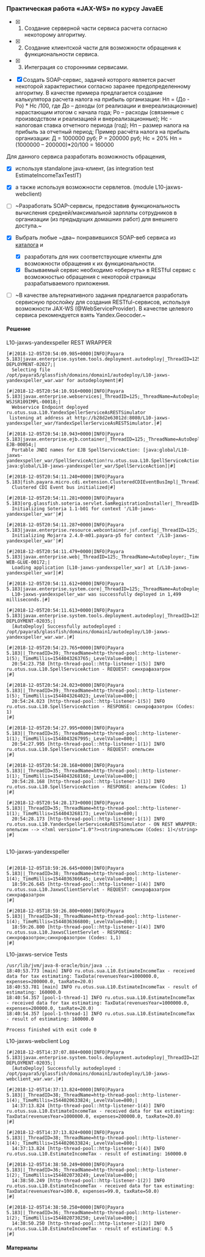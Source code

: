 ### Практическая работа «JAX-WS» по курсу JavaEE

- [x] 1. Создание серверной части сервиса расчета согласно некоторому алгоритму.
- [x] 2. Создание клиентской части для возможности обращения к функциональности сервиса.
- [x] 3. Интеграция со сторонними сервисами.

- [x]  Создать SOAP-сервис, задачей которого является расчет некоторой характеристики согласно заранее предопределенному алгоритму. В качестве примера предлагается создание калькулятора расчета налога на прибыль организации:
Нп = (До - Ро) * Нс /100, где
До – доходы (от реализации и внереализационные) нарастающим итогом с начала года;
Ро – расходы (связанные с производством и реализацией и внереализационные);
Нс - налоговая ставка отчетного периода (год);
Нп – размер налога на прибыль за отчетный период;
Пример расчёта налога на прибыль организации:
Д = 1000000 руб; Р = 200000 руб; Нс = 20%
Нп = (1000000 – 200000)*20/100 = 160000

Для данного сервиса разработать возможность обращения, 
- [x] используя standalone java-клиент, (as integration test EstimateIncomeTaxTestIT)
- [x] а также используя возможности сервлетов. (module L10-jaxws-webclient)

- [ ]  ~Разработать SOAP-сервисы, предоставив функциональность вычисления средней/максимальной зарплаты сотрудников в организации (из предыдущих домашних работ) для внешнего доступа.~

- [x] Выбрать любые ~два~ понравившихся SOAP-веб сервиса из [каталога](https://www.programmableweb.com/category/russian/apis?keyword=soap) и 
  - [x] разработать для них соответствующие клиенты для возможности обращения к их функциональности.
  - [x] Вызываемый сервис необходимо «обернуть» в RESTful сервис с возможностью обращения с некоторой страницы разрабатываемого приложения.
- [ ] ~В качестве альтернативного задания предлагается разработать сервисную прослойку для создания RESTful-сервисов, используя возможности JAX-WS (@WebServiceProvider). В качестве целевого сервиса рекомендуется взять Yandex.Geocoder.~


#### Решение


L10-jaxws-yandexspeller  REST WRAPPER
``` 
[#|2018-12-05T20:54:09.985+0000|INFO|Payara 5.183|javax.enterprise.system.tools.deployment.autodeploy|_ThreadID=125;_ThreadName=AutoDeployer;_TimeMillis=1544043249985;_LevelValue=800;_MessageID=NCLS-DEPLOYMENT-02027;|
  Selecting file /opt/payara5/glassfish/domains/domain1/autodeploy/L10-jaxws-yandexspeller_war.war for autodeployment|#]

[#|2018-12-05T20:54:10.916+0000|INFO|Payara 5.183|javax.enterprise.webservices|_ThreadID=125;_ThreadName=AutoDeployer;_TimeMillis=1544043250916;_LevelValue=800;_MessageID=AS-WSJSR109IMPL-00018;|
  Webservice Endpoint deployed ru.otus.sua.L10.YandexSpellerServiceAsRESTSimulator
 listening at address at http://b28d2e63012d:8080/L10-jaxws-yandexspeller_war/YandexSpellerServiceAsRESTSimulator.|#]

[#|2018-12-05T20:54:10.943+0000|INFO|Payara 5.183|javax.enterprise.ejb.container|_ThreadID=125;_ThreadName=AutoDeployer;_TimeMillis=1544043250943;_LevelValue=800;_MessageID=AS-EJB-00054;|
  Portable JNDI names for EJB SpellServiceAction: [java:global/L10-jaxws-yandexspeller_war/SpellServiceAction!ru.otus.sua.L10.SpellServiceAction, java:global/L10-jaxws-yandexspeller_war/SpellServiceAction]|#]

[#|2018-12-05T20:54:11.240+0000|INFO|Payara 5.183|fish.payara.micro.cdi.extension.ClusteredCDIEventBusImpl|_ThreadID=125;_ThreadName=AutoDeployer;_TimeMillis=1544043251240;_LevelValue=800;|
  Clustered CDI Event bus initialized|#]

[#|2018-12-05T20:54:11.281+0000|INFO|Payara 5.183|org.glassfish.soteria.servlet.SamRegistrationInstaller|_ThreadID=125;_ThreadName=AutoDeployer;_TimeMillis=1544043251281;_LevelValue=800;|
  Initializing Soteria 1.1-b01 for context '/L10-jaxws-yandexspeller_war'|#]

[#|2018-12-05T20:54:11.287+0000|INFO|Payara 5.183|javax.enterprise.resource.webcontainer.jsf.config|_ThreadID=125;_ThreadName=AutoDeployer;_TimeMillis=1544043251287;_LevelValue=800;_MessageID=jsf.config.listener.version;|
  Initializing Mojarra 2.4.0-m01.payara-p5 for context '/L10-jaxws-yandexspeller_war'|#]

[#|2018-12-05T20:54:11.479+0000|INFO|Payara 5.183|javax.enterprise.web|_ThreadID=125;_ThreadName=AutoDeployer;_TimeMillis=1544043251479;_LevelValue=800;_MessageID=AS-WEB-GLUE-00172;|
  Loading application [L10-jaxws-yandexspeller_war] at [/L10-jaxws-yandexspeller_war]|#]

[#|2018-12-05T20:54:11.612+0000|INFO|Payara 5.183|javax.enterprise.system.core|_ThreadID=125;_ThreadName=AutoDeployer;_TimeMillis=1544043251612;_LevelValue=800;|
  L10-jaxws-yandexspeller_war was successfully deployed in 1,499 milliseconds.|#]

[#|2018-12-05T20:54:11.613+0000|INFO|Payara 5.183|javax.enterprise.system.tools.deployment.autodeploy|_ThreadID=125;_ThreadName=AutoDeployer;_TimeMillis=1544043251613;_LevelValue=800;_MessageID=NCLS-DEPLOYMENT-02035;|
  [AutoDeploy] Successfully autodeployed : /opt/payara5/glassfish/domains/domain1/autodeploy/L10-jaxws-yandexspeller_war.war.|#]

[#|2018-12-05T20:54:23.765+0000|INFO|Payara 5.183||_ThreadID=39;_ThreadName=http-thread-pool::http-listener-1(5);_TimeMillis=1544043263765;_LevelValue=800;|
  20:54:23.758 [http-thread-pool::http-listener-1(5)] INFO ru.otus.sua.L10.SpellServiceAction - REQUEST: синхрафазатрон
|#]

[#|2018-12-05T20:54:24.023+0000|INFO|Payara 5.183||_ThreadID=39;_ThreadName=http-thread-pool::http-listener-1(5);_TimeMillis=1544043264023;_LevelValue=800;|
  20:54:24.023 [http-thread-pool::http-listener-1(5)] INFO ru.otus.sua.L10.SpellServiceAction - RESPONSE: синхрофазотрон (Codes: 1)
|#]

[#|2018-12-05T20:54:27.995+0000|INFO|Payara 5.183||_ThreadID=35;_ThreadName=http-thread-pool::http-listener-1(1);_TimeMillis=1544043267995;_LevelValue=800;|
  20:54:27.995 [http-thread-pool::http-listener-1(1)] INFO ru.otus.sua.L10.SpellServiceAction - REQUEST: опельсин
|#]

[#|2018-12-05T20:54:28.168+0000|INFO|Payara 5.183||_ThreadID=35;_ThreadName=http-thread-pool::http-listener-1(1);_TimeMillis=1544043268168;_LevelValue=800;|
  20:54:28.168 [http-thread-pool::http-listener-1(1)] INFO ru.otus.sua.L10.SpellServiceAction - RESPONSE: апельсин (Codes: 1)
|#]

[#|2018-12-05T20:54:28.173+0000|INFO|Payara 5.183||_ThreadID=35;_ThreadName=http-thread-pool::http-listener-1(1);_TimeMillis=1544043268173;_LevelValue=800;|
  20:54:28.173 [http-thread-pool::http-listener-1(1)] INFO ru.otus.sua.L10.YandexSpellerServiceAsRESTSimulator - ON REST WRAPPER: опельсин --> <?xml version="1.0"?><string>апельсин (Codes: 1)</string>
|#]


```



L10-jaxws-yandexspeller
``` 

[#|2018-12-05T18:59:26.645+0000|INFO|Payara 5.183||_ThreadID=38;_ThreadName=http-thread-pool::http-listener-1(4);_TimeMillis=1544036366645;_LevelValue=800;|
  18:59:26.645 [http-thread-pool::http-listener-1(4)] INFO ru.otus.sua.L10.JaxwsClientServlet - REQUEST: синхрафазатрон синхрафазатрон
|#]

[#|2018-12-05T18:59:26.800+0000|INFO|Payara 5.183||_ThreadID=38;_ThreadName=http-thread-pool::http-listener-1(4);_TimeMillis=1544036366800;_LevelValue=800;|
  18:59:26.800 [http-thread-pool::http-listener-1(4)] INFO ru.otus.sua.L10.JaxwsClientServlet - RESPONSE: синхрофазотрон;синхрофазотрон (Codes: 1,1)
|#]

```


L10-jaxws-service Tests
``` 
/usr/lib/jvm/java-8-oracle/bin/java ...
18:40:53.773 [main] INFO ru.otus.sua.L10.EstimateIncomeTax - received data for tax estimating: TaxData(revenuesYear=1000000.0, expenses=200000.0, taxRate=20.0)
18:40:53.781 [main] INFO ru.otus.sua.L10.EstimateIncomeTax - result of estimating: 160000.0
18:40:54.357 [pool-1-thread-1] INFO ru.otus.sua.L10.EstimateIncomeTax - received data for tax estimating: TaxData(revenuesYear=1000000.0, expenses=200000.0, taxRate=20.0)
18:40:54.357 [pool-1-thread-1] INFO ru.otus.sua.L10.EstimateIncomeTax - result of estimating: 160000.0

Process finished with exit code 0
```

L10-jaxws-webclient Log
``` 
[#|2018-12-05T14:37:07.884+0000|INFO|Payara 5.183|javax.enterprise.system.tools.deployment.autodeploy|_ThreadID=125;_ThreadName=AutoDeployer;_TimeMillis=1544020627884;_LevelValue=800;_MessageID=NCLS-DEPLOYMENT-02035;|
  [AutoDeploy] Successfully autodeployed : /opt/payara5/glassfish/domains/domain1/autodeploy/L10-jaxws-webclient_war.war.|#]

[#|2018-12-05T14:37:13.824+0000|INFO|Payara 5.183||_ThreadID=38;_ThreadName=http-thread-pool::http-listener-1(4);_TimeMillis=1544020633824;_LevelValue=800;|
  14:37:13.824 [http-thread-pool::http-listener-1(4)] INFO ru.otus.sua.L10.EstimateIncomeTax - received data for tax estimating: TaxData(revenuesYear=1000000.0, expenses=200000.0, taxRate=20.0)
|#]

[#|2018-12-05T14:37:13.824+0000|INFO|Payara 5.183||_ThreadID=38;_ThreadName=http-thread-pool::http-listener-1(4);_TimeMillis=1544020633824;_LevelValue=800;|
  14:37:13.824 [http-thread-pool::http-listener-1(4)] INFO ru.otus.sua.L10.EstimateIncomeTax - result of estimating: 160000.0

[#|2018-12-05T14:38:50.249+0000|INFO|Payara 5.183||_ThreadID=36;_ThreadName=http-thread-pool::http-listener-1(2);_TimeMillis=1544020730249;_LevelValue=800;|
  14:38:50.249 [http-thread-pool::http-listener-1(2)] INFO ru.otus.sua.L10.EstimateIncomeTax - received data for tax estimating: TaxData(revenuesYear=100.0, expenses=99.0, taxRate=50.0)
|#]

[#|2018-12-05T14:38:50.250+0000|INFO|Payara 5.183||_ThreadID=36;_ThreadName=http-thread-pool::http-listener-1(2);_TimeMillis=1544020730250;_LevelValue=800;|
  14:38:50.250 [http-thread-pool::http-listener-1(2)] INFO ru.otus.sua.L10.EstimateIncomeTax - result of estimating: 0.5
|#]

```

#### Материалы

